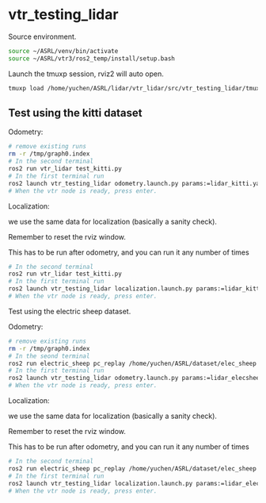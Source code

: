 # vtr_testing_lidar

Source environment.

```bash
source ~/ASRL/venv/bin/activate
source ~/ASRL/vtr3/ros2_temp/install/setup.bash
```

Launch the tmuxp session, rviz2 will auto open.

```bash
tmuxp load /home/yuchen/ASRL/lidar/vtr_lidar/src/vtr_testing_lidar/tmuxp/vtr_testing_lidar.yaml
```

## Test using the kitti dataset

Odometry:

```bash
# remove existing runs
rm -r /tmp/graph0.index
# In the second terminal
ros2 run vtr_lidar test_kitti.py
# In the first terminal run
ros2 launch vtr_testing_lidar odometry.launch.py params:=lidar_kitti.yaml
# When the vtr node is ready, press enter.
```

Localization:

we use the same data for localization (basically a sanity check).

Remember to reset the rviz window.

This has to be run after odometry, and you can run it any number of times

```bash
# In the second terminal
ros2 run vtr_lidar test_kitti.py
# In the first terminal run
ros2 launch vtr_testing_lidar localization.launch.py params:=lidar_kitti.yaml
# When the vtr node is ready, press enter.
```

Test using the electric sheep dataset.

Odometry:

```bash
# remove existing runs
rm -r /tmp/graph0.index
# In the seond terminal
ros2 run electric_sheep pc_replay /home/yuchen/ASRL/dataset/elec_sheep data0408 2 18400 # use data0408, starting from 18400 scan, without manual scrub
# In the first terminal run
ros2 launch vtr_testing_lidar odometry.launch.py params:=lidar_elecsheep.yaml
# When the vtr node is ready, press enter.
```

Localization:

we use the same data for localization (basically a sanity check).

Remember to reset the rviz window.

This has to be run after odometry, and you can run it any number of times

```bash
# In the second terminal
ros2 run electric_sheep pc_replay /home/yuchen/ASRL/dataset/elec_sheep data0408 2 18400  # or 26800 for a different run
# In the first terminal run
ros2 launch vtr_testing_lidar localization.launch.py params:=lidar_elecsheep.yaml
# When the vtr node is ready, press enter.
```